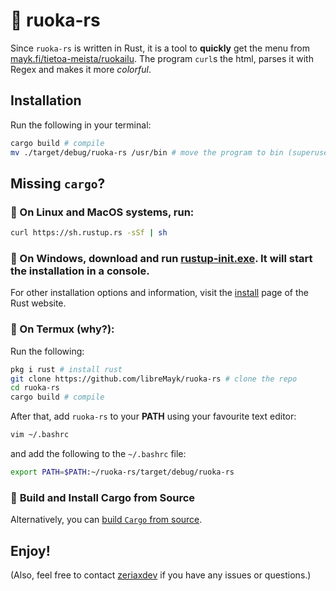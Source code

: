 # 🦀 ruoka-rs

Since `ruoka-rs` is written in Rust, it is a tool to **quickly** get the menu from [mayk.fi/tietoa-meista/ruokailu](https://mayk.fi/tietoa-meista/ruokailu).
The program `curl`s the html, parses it with Regex and makes it more _colorful_.

## Installation

Run the following in your terminal:

```bash
cargo build # compile
mv ./target/debug/ruoka-rs /usr/bin # move the program to bin (superuser)
```

## Missing `cargo`?

### 🦀 On **Linux** and **MacOS** systems, run:

```bash
curl https://sh.rustup.rs -sSf | sh
```

### 🦀 On **Windows**, download and run **[rustup-init.exe](https://win.rustup.rs)**. It will start the installation in a console.

For other installation options and information, visit the [install](https://www.rust-lang.org/tools/install) page of the Rust website.

### 🦀 On **Termux** (why?):

Run the following:

```bash
pkg i rust # install rust
git clone https://github.com/libreMayk/ruoka-rs # clone the repo
cd ruoka-rs
cargo build # compile
```

After that, add `ruoka-rs` to your **PATH** using your favourite text editor:

```bash
vim ~/.bashrc
```

and add the following to the `~/.bashrc` file:

```bash
export PATH=$PATH:~/ruoka-rs/target/debug/ruoka-rs
```

### 🦀 **Build and Install Cargo from Source**

Alternatively, you can [build `Cargo` from source](https://github.com/rust-lang/cargo#compiling-from-source).

## **Enjoy!**

(Also, feel free to contact [zeriaxdev](https://github.com/zeriaxdev) if you have any issues or questions.)
